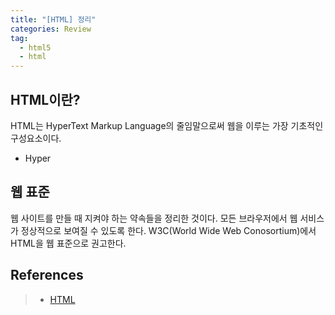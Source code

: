 ```yaml
---  
title: "[HTML] 정리"  
categories: Review  
tag:
  - html5
  - html
--- 
```


## HTML이란?

HTML는 HyperText Markup Language의 줄임말으로써 웹을 이루는 가장 기초적인 구성요소이다. 

- Hyper

## 웹 표준

웹 사이트를 만들 때 지켜야 하는 약속들을 정리한 것이다. 모든 브라우저에서 웹 서비스가 정상적으로 보여질 수 있도록 한다. W3C(World Wide Web Conosortium)에서 HTML을 웹 표준으로 권고한다. 


## References
>- [HTML](https://developer.mozilla.org/ko/docs/Web/HTML)